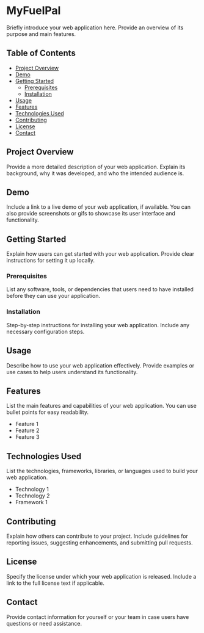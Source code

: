# MyFuelPal
 

Briefly introduce your web application here. Provide an overview of its purpose and main features.

 

## Table of Contents

 

- [Project Overview](#project-overview)
- [Demo](#demo)
- [Getting Started](#getting-started)
  - [Prerequisites](#prerequisites)
  - [Installation](#installation)
- [Usage](#usage)
- [Features](#features)
- [Technologies Used](#technologies-used)
- [Contributing](#contributing)
- [License](#license)
- [Contact](#contact)

 

## Project Overview

 

Provide a more detailed description of your web application. Explain its background, why it was developed, and who the intended audience is.

 

## Demo

 

Include a link to a live demo of your web application, if available. You can also provide screenshots or gifs to showcase its user interface and functionality.

 

## Getting Started

 

Explain how users can get started with your web application. Provide clear instructions for setting it up locally.

 

### Prerequisites

 

List any software, tools, or dependencies that users need to have installed before they can use your application.

 

### Installation

 

Step-by-step instructions for installing your web application. Include any necessary configuration steps.

 

## Usage

 

Describe how to use your web application effectively. Provide examples or use cases to help users understand its functionality.

 

## Features

 

List the main features and capabilities of your web application. You can use bullet points for easy readability.

 

- Feature 1
- Feature 2
- Feature 3

 

## Technologies Used

 

List the technologies, frameworks, libraries, or languages used to build your web application.

 

- Technology 1
- Technology 2
- Framework 1

 

## Contributing

 

Explain how others can contribute to your project. Include guidelines for reporting issues, suggesting enhancements, and submitting pull requests.

 

## License

 

Specify the license under which your web application is released. Include a link to the full license text if applicable.

 

## Contact

 

Provide contact information for yourself or your team in case users have questions or need assistance.

